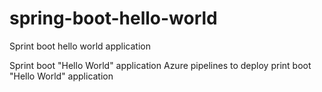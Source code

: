 # spring-boot-hello-world
Sprint boot hello world application 

Sprint boot "Hello World" application 
Azure pipelines to deploy print boot "Hello World" application 

